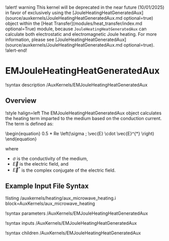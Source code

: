 !alert! warning
This kernel will be deprecated in the near future
(10/01/2025) in favor of exclusively using the [JouleHeatingHeatGeneratedAux](source/auxkernels/JouleHeatingHeatGeneratedAux.md optional=true)
object within the [Heat Transfer](modules/heat_transfer/index.md optional=True) module, because `JouleHeatingHeatGeneratedAux` can calculate both electrostatic
and electromagnetic Joule heating. For more information, please see
[JouleHeatingHeatGeneratedAux](source/auxkernels/JouleHeatingHeatGeneratedAux.md optional=true).
!alert-end!

# EMJouleHeatingHeatGeneratedAux

!syntax description /AuxKernels/EMJouleHeatingHeatGeneratedAux

## Overview

!style halign=left
The EMJouleHeatingHeatGeneratedAux object calculates the heating term imparted to the medium based on the conduction current. The term is defined as:

\begin{equation}
  0.5 * Re \left(\sigma \; \vec{E} \cdot \vec{E}^{*} \right)
\end{equation}

where

- $\sigma$ is the conductivity of the medium,
- $\vec{E}$ is the electric field, and
- $\vec{E}^{*}$ is the complex conjugate of the electric field.

## Example Input File Syntax

!listing /auxkernels/heating/aux_microwave_heating.i block=AuxKernels/aux_microwave_heating

!syntax parameters /AuxKernels/EMJouleHeatingHeatGeneratedAux

!syntax inputs /AuxKernels/EMJouleHeatingHeatGeneratedAux

!syntax children /AuxKernels/EMJouleHeatingHeatGeneratedAux
